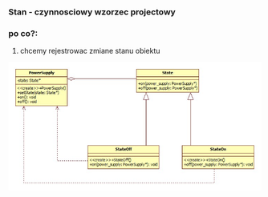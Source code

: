 ### Stan - czynnosciowy wzorzec projectowy

### **po co?:**
1. chcemy rejestrowac zmiane stanu obiektu

![state_uml](./State_uml.jpg)